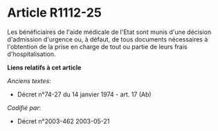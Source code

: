 # Article R1112-25

Les bénéficiaires de l'aide médicale de l'Etat sont munis d'une décision d'admission d'urgence ou, à défaut, de tous
documents nécessaires à l'obtention de la prise en charge de tout ou partie de leurs frais d'hospitalisation.

**Liens relatifs à cet article**

_Anciens textes_:

  - Décret n°74-27 du 14 janvier 1974 - art. 17 (Ab)

_Codifié par_:

  - Décret n°2003-462 2003-05-21
